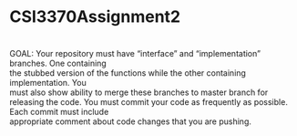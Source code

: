 # CSI3370Assignment2
# 
GOAL:
Your	repository	must	have	“interface” and	“implementation” branches.	One	containing	
the	 stubbed	 version	 of	 the	 functions	 while	 the	 other	 containing	 implementation.	 You	
must	also	show	ability	to	merge	these	branches	to	master	branch	for	releasing	the	code.
You	 must	 commit	 your	 code	 as	 frequently	 as	 possible.	 Each	 commit	 must	 include	
appropriate	comment	about	code	changes	that	you	are	pushing.